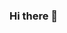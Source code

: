 ### Hi there 👋

<!--
- 🔭 I’m currently a student of B.Tech(1st year).
- 🌱 I’m currently learning java script,html and css.
- 👯 I’m looking to collaborate on ...
- 🤔 I’m looking for help with ...
- 💬 Ask me about 
- 📫 How to reach me: facebook,twitter,instagram,LinkedIn
- 😄 Pronouns: I love to be what i am.
- ⚡ Fun fact: I am not iterested in sleeping.
-->
